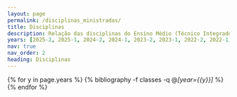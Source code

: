 ```yaml
---
layout: page
permalink: /disciplinas_ministradas/
title: Disciplinas
description: Relação das disciplinas do Ensino Médio (Técnico Integrado e Educação de Jovens e Adultos - EJA), Ensino Superior e Pós-Graduação ministradas pelo professor Mario Lemes.
years: [2025-2, 2025-1, 2024-2, 2024-1, 2023-2, 2023-1, 2022-2, 2022-1, 2021-2, 2021-1, 2020-2, 2020-1,2019-2, 2019-1, 2018-2, 2018-1, 2017-2, 2017-1, 2016-2, 2016-1, 2015-2, 2015-1, 2014-2]
nav: true
nav_order: 2
heading: Disciplinas
---
```


<div class="publications">


{% for y in page.years  %}
	{% bibliography -f classes -q @*[year={{y}}]* %}
{% endfor %}

<!-- {% for x in page.publisher  %}
	{%if x == 'UFG' %}
		<h4><mark>UFG</mark></h4>
	{% endif %}
{% endfor %} -->

</div>